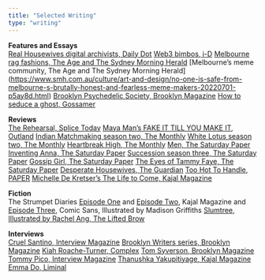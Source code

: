 ```yaml
---
title: "Selected Writing"
type: "writing"
---
```


**Features and Essays**<br>
[Real Housewives digital archivists, Daily Dot](https://www.dailydot.com/unclick/real-housewives-digital-archivists/)
[Web3 bimbos, i-D](https://i-d.vice.com/en_uk/article/qjkb53/web3-bimbos)
[Melbourne rag fashions, The Age and The Sydney Morning Herald](https://www.smh.com.au/lifestyle/fashion/little-goblins-why-are-melbourne-scene-kids-wearing-designer-rags-20220805-p5b7ob.html)
[Melbourne’s meme community, The Age and The Sydney Morning Herald] (https://www.smh.com.au/culture/art-and-design/no-one-is-safe-from-melbourne-s-brutally-honest-and-fearless-meme-makers-20220701-p5ay8d.html)
[Brooklyn Psychedelic Society, Brooklyn Magazine](https://www.bkmag.com/2021/09/02/high-society-the-brooklyn-psychedelic-society-preaches-psychedelic-healing/)
[How to seduce a ghost, Gossamer](https://www.tara-kenny.com/articles/how-to-seduce-a-ghost.jpg)


**Reviews**<br>
[The Rehearsal, Splice Today](https://www.splicetoday.com/pop-culture/nathan-fielder-s-the-rehearsal-questions-your-humanity)
[Maya Man’s FAKE IT TILL YOU MAKE IT, Outland](https://outland.art/maya-man-art-blocks/)
[Indian Matchmaking season two, The Monthly](https://drive.google.com/drive/search?q=indian%20matchmaking)
[White Lotus season two, The Monthly](https://drive.google.com/file/d/1dRg7EVYC4A-ARXQFoB7QfDLIyHHmPmdF/view?usp=sharing)
[Heartbreak High, The Monthly](https://drive.google.com/drive/search?q=heartbreak%20high)
[Men, The Saturday Paper](https://drive.google.com/file/d/1N8CpPkXLpHV0djV8NSKxnp73z5ibFBSN/view?usp=sharing)
[Inventing Anna, The Saturday Paper](https://drive.google.com/file/d/1cezOBa3PDfO7edeLffWN5pqN5kL6ZmrE/view?usp=sharing)
[Succession season three, The Saturday Paper](https://www.tara-kenny.com/articles/succession-season-3-saturday-paper.pdf)
[Gossip Girl, The Saturday Paper](https://www.tara-kenny.com/articles/gossip-girl-season-3-review.pdf)
[The Eyes of Tammy Faye, The Saturday Paper](https://www.tara-kenny.com/articles/the-eyes-of-tammy-faye-review.pdf)
[Desperate Housewives, The Guardian](https://www.theguardian.com/culture/2022/jan/10/desperate-housewives-soapy-superbly-acted-and-still-fun-nearly-20-years-on)
[Too Hot To Handle, PAPER](https://www.papermag.com/too-hot-to-handle-netflix-quarantine-2645894899.html)
[Michelle De Kretser’s The Life to Come, Kajal Magazine](https://www.kajalmag.com/michelle-de-kretsers-the-life-to-come/)

**Fiction**<br>
The Strumpet Diaries [Episode One](https://www.kajalmag.com/the-strumpet-diaries-episode-1/) and [Episode Two](https://www.kajalmag.com/the-strumpet-diaries-episode-2/), Kajal Magazine and [Episode Three](https://www.liminalmag.com/comic-sans/strumpet-diaries), Comic Sans, Illustrated by Madison Griffiths
[Slumtree, Illustrated by Rachel Ang, The Lifted Brow](https://www.theliftedbrow.com/liftedbrow/2017/8/15/slumtree-by-tara-kenny-and-rachel-ang)
  
**Interviews**<br>
[Cruel Santino, Interview Magazine](https://www.interviewmagazine.com/music/its-cruel-santino-world-youre-just-listening-to-it)
[Brooklyn Writers series, Brooklyn Magazine](https://www.bkmag.com/tag/brooklyn-writers-bloc/)
[Kiah Roache-Turner, Complex](https://www.complex.com/pop-culture/wyrmwood-apocalypse-kiah-roache-turner-australian-zombie-film/)
[Tom Syverson, Brooklyn Magazine](https://www.bkmag.com/2021/05/06/a-new-book-argues-that-reality-tv-is-the-postmodern-art-form-par-excellence/)
[Tommy Pico, Interview Magazine](https://www.interviewmagazine.com/culture/tommy-pico-native-american-beyonce-loving-poet)
[Thanushka Yakupitiyage, Kajal Magazine](https://www.kajalmag.com/thanushka-yakupitiyage-protests-to-dancefloors/)
[Emma Do, Liminal](https://www.liminalmag.com/interviews/emma-do)
